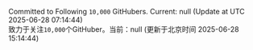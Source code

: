 Committed to Following `10,000` GitHubers. Current: <!-- FOLLOWING_COUNT -->null<!-- FOLLOWING_COUNT --> (Update at UTC <!-- LAST_UPDATED -->2025-06-28 07:14:44<!-- LAST_UPDATED -->)<br>
致力于关注`10,000`个GitHuber。当前：<!-- FOLLOWING_COUNT -->null<!-- FOLLOWING_COUNT --> (更新于北京时间 <!-- LAST_UPDATED_CST -->2025-06-28 15:14:44<!-- LAST_UPDATED_CST -->)
